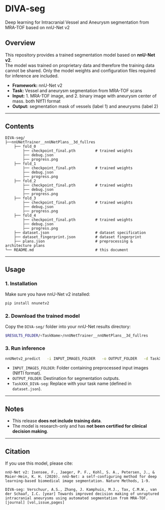 # DIVA-seg
Deep learning for Intracranial Vessel and Aneurysm segmentation from MRA-TOF based on nnU-Net v2

## Overview
This repository provides a trained segmentation model based on **nnU-Net v2**.  
The model was trained on proprietary data and therefore the training data cannot be shared. Only the model weights and configuration files required for inference are included.  

- **Framework:** nnU-Net v2  
- **Task:** Vessel and aneurysm segmentation from MRA-TOF scans  
- **Input:** 1. MRA-TOF image, and 2. binary image with aneurysm center of mass. both NIfTI format  
- **Output:** segmentation mask of vessels (label 1) and aneurysms (label 2)  

---

## Contents
```
DIVA-seg/
├──nnUNetTrainer__nnUNetPlans__3d_fullres
	├── fold_0
		├── checkpoint_final.pth         # trained weights
		├── debug.json
		├── progress.png
	├── fold_1
		├── checkpoint_final.pth         # trained weights
		├── debug.json
		├── progress.png
	├── fold_2
		├── checkpoint_final.pth         # trained weights
		├── debug.json
		├── progress.png
	├── fold_3
		├── checkpoint_final.pth         # trained weights
		├── debug.json
		├── progress.png
	├── fold_4
		├── checkpoint_final.pth         # trained weights
		├── debug.json
		├── progress.png
	├── dataset.json                     # dataset specification
	├── dataset_fingerprint.json         # dataset fingerprint
	├── plans.json                       # preprocessing & architecture plans
└── README.md                            # this document
```

---

## Usage

### 1. Installation
Make sure you have nnU-Net v2 installed:  
```bash
pip install nnunetv2
```

### 2. Download the trained model
Copy the `DIVA-seg/` folder into your nnU-Net results directory:  
```bash
$RESULTS_FOLDER/<TaskName>/nnUNetTrainer__nnUNetPlans__3d_fullres
```

### 3. Run inference
```bash
nnUNetv2_predict   -i INPUT_IMAGES_FOLDER   -o OUTPUT_FOLDER   -d TaskXXX_DIVA-seg   -c 3d_fullres   -tr nnUNetTrainer   --chk checkpoint_final
```

- `INPUT_IMAGES_FOLDER`: Folder containing preprocessed input images (NIfTI format).  
- `OUTPUT_FOLDER`: Destination for segmentation outputs.  
- `TaskXXX_DIVA-seg`: Replace with your task name (defined in `dataset.json`).  

---

## Notes
- This release **does not include training data**.  
- The model is research-only and has **not been certified for clinical decision making**.  

---

## Citation
If you use this model, please cite:  

```
nnU-Net v2: Isensee, F., Jaeger, P. F., Kohl, S. A., Petersen, J., & Maier-Hein, K. H. (2020). nnU-Net: a self-configuring method for deep learning-based biomedical image segmentation. Nature Methods, 1-9.

DIVA-seg: Verschuur, A.S., Zhang, J. Kamphuis, M.J., Tax, C.M.W., van der Schaaf, I.C. [year] Towards improved decision making of unruptured intracranial aneurysms using automated segmentation from MRA-TOF. [journal] [vol,issue,pages]

```

